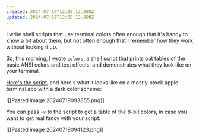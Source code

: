 ```yaml
---
created: 2024-07-19T13:05:13.988Z
updated: 2024-07-19T13:05:13.988Z
---
```

I write shell scripts that use terminal colors often enough that it's handy to know a bit about them, but not often enough that I remember how they work without looking it up.

So, this morning, I wrote `colors`, a shell script that prints out tables of the basic ANSI colors and text effects, and demonstrates what they look like on your terminal.

[Here's the script](https://github.com/llimllib/personal_code/blob/master/homedir/.local/bin/colors), and here's what it looks like on a mostly-stock apple terminal.app with a dark color scheme:

![[Pasted image 20240719093855.png]]

You can pass `-v` to the script to get a table of the 8-bit colors, in case you want to get real fancy with your script:

![[Pasted image 20240719094123.png]]